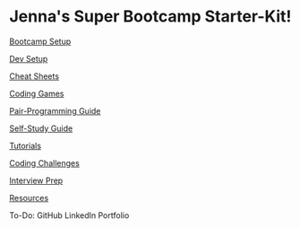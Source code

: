# Jenna's Super Bootcamp Starter-Kit!

[Bootcamp Setup](bootcamp_setup.md)

[Dev Setup](dev_setup.md)

[Cheat Sheets](cheat_sheets.md)

[Coding Games](coding_games.md)

[Pair-Programming Guide](pair_programming.md)

[Self-Study Guide](self_study.md)

[Tutorials](tutorials.md)

[Coding Challenges](coding_challenges.md)

[Interview Prep](interview_prep.md)

[Resources](resources.md)


To-Do:
GitHub
LinkedIn
Portfolio
